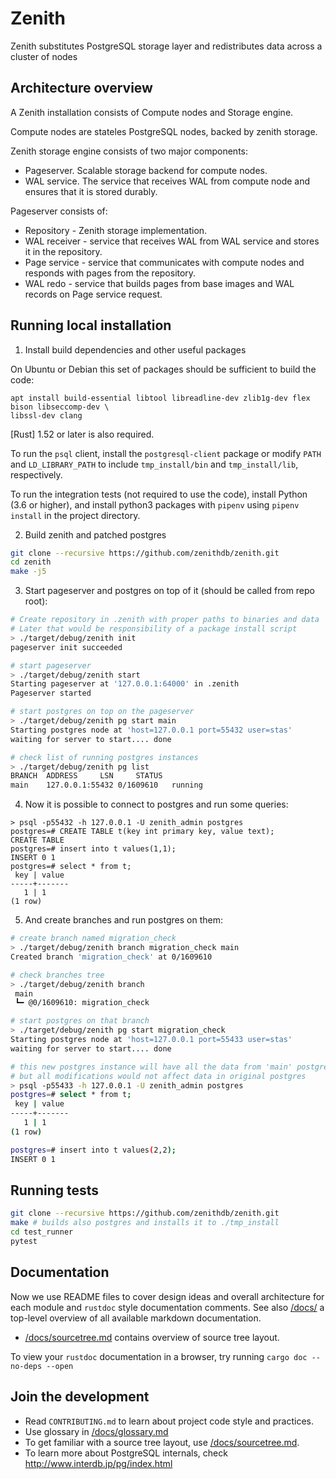 # Zenith

Zenith substitutes PostgreSQL storage layer and redistributes data across a cluster of nodes

## Architecture overview

A Zenith installation consists of Compute nodes and Storage engine.

Compute nodes are stateles PostgreSQL nodes, backed by zenith storage.

Zenith storage engine consists of two major components:
- Pageserver. Scalable storage backend for compute nodes.
- WAL service. The service that receives WAL from compute node and ensures that it is stored durably.

Pageserver consists of:
- Repository - Zenith storage implementation.
- WAL receiver - service that receives WAL from WAL service and stores it in the repository.
- Page service - service that communicates with compute nodes and responds with pages from the repository.
- WAL redo - service that builds pages from base images and WAL records on Page service request.

## Running local installation

1. Install build dependencies and other useful packages

On Ubuntu or Debian this set of packages should be sufficient to build the code:
```text
apt install build-essential libtool libreadline-dev zlib1g-dev flex bison libseccomp-dev \
libssl-dev clang
```

[Rust] 1.52 or later is also required.

To run the `psql` client, install the `postgresql-client` package or modify `PATH` and `LD_LIBRARY_PATH` to include `tmp_install/bin` and `tmp_install/lib`, respectively.

To run the integration tests (not required to use the code), install
Python (3.6 or higher), and install python3 packages with `pipenv` using `pipenv install` in the project directory.

2. Build zenith and patched postgres
```sh
git clone --recursive https://github.com/zenithdb/zenith.git
cd zenith
make -j5
```

3. Start pageserver and postgres on top of it (should be called from repo root):
```sh
# Create repository in .zenith with proper paths to binaries and data
# Later that would be responsibility of a package install script
> ./target/debug/zenith init
pageserver init succeeded

# start pageserver
> ./target/debug/zenith start
Starting pageserver at '127.0.0.1:64000' in .zenith
Pageserver started

# start postgres on top on the pageserver
> ./target/debug/zenith pg start main
Starting postgres node at 'host=127.0.0.1 port=55432 user=stas'
waiting for server to start.... done

# check list of running postgres instances
> ./target/debug/zenith pg list
BRANCH	ADDRESS		LSN		STATUS
main	127.0.0.1:55432	0/1609610	running
```

4. Now it is possible to connect to postgres and run some queries:
```text
> psql -p55432 -h 127.0.0.1 -U zenith_admin postgres
postgres=# CREATE TABLE t(key int primary key, value text);
CREATE TABLE
postgres=# insert into t values(1,1);
INSERT 0 1
postgres=# select * from t;
 key | value
-----+-------
   1 | 1
(1 row)
```

5. And create branches and run postgres on them:
```sh
# create branch named migration_check
> ./target/debug/zenith branch migration_check main
Created branch 'migration_check' at 0/1609610

# check branches tree
> ./target/debug/zenith branch
 main
 ┗━ @0/1609610: migration_check

# start postgres on that branch
> ./target/debug/zenith pg start migration_check
Starting postgres node at 'host=127.0.0.1 port=55433 user=stas'
waiting for server to start.... done

# this new postgres instance will have all the data from 'main' postgres,
# but all modifications would not affect data in original postgres
> psql -p55433 -h 127.0.0.1 -U zenith_admin postgres
postgres=# select * from t;
 key | value
-----+-------
   1 | 1
(1 row)

postgres=# insert into t values(2,2);
INSERT 0 1
```

## Running tests

```sh
git clone --recursive https://github.com/zenithdb/zenith.git
make # builds also postgres and installs it to ./tmp_install
cd test_runner
pytest
```

## Documentation

Now we use README files to cover design ideas and overall architecture for each module and `rustdoc` style documentation comments. See also [/docs/](/docs/) a top-level overview of all available markdown documentation.

- [/docs/sourcetree.md](/docs/sourcetree.md) contains overview of source tree layout.

To view your `rustdoc` documentation in a browser, try running `cargo doc --no-deps --open`

## Join the development

- Read `CONTRIBUTING.md` to learn about project code style and practices.
- Use glossary in [/docs/glossary.md](/docs/glossary.md)
- To get familiar with a source tree layout, use [/docs/sourcetree.md](/docs/sourcetree.md).
- To learn more about PostgreSQL internals, check http://www.interdb.jp/pg/index.html
